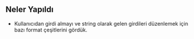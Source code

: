 ## Neler Yapıldı 
- Kullanıcıdan girdi almayı ve string olarak gelen girdileri düzenlemek için bazı format çeşitlerini gördük.